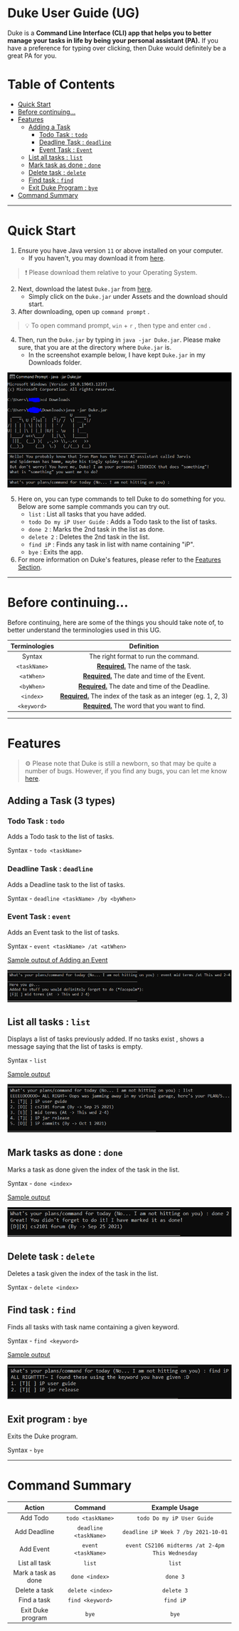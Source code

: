 # Duke User Guide (UG)

Duke is a **Command Line Interface (CLI) app that helps you to better manage your tasks in life by being your personal assistant (PA).** If you have a preference for typing over clicking, then Duke would definitely be a great PA for you.

# Table of Contents
- [Quick Start](#quick-start)
- [Before continuing...](#before-continuing)
- [Features](#features)
  - [Adding a Task](#adding-task)
    - [Todo Task : `todo`](#todo-task)
    - [Deadline Task : `deadline`](#deadline-task)
    - [Event Task : `Event`](#event-task)
  - [List all tasks : `list`](#list-tasks)
  - [Mark task as done : `done`](#done-task)
  - [Delete task : `delete`](#delete-task)
  - [Find task : `find`](#find-task)
  - [Exit Duke Program : `bye`](#exit-duke)
- [Command Summary](#command-summary)

---

# Quick Start<a name="quick-start"></a>

1. Ensure you have Java version `11` or above installed on your computer.
    - If you haven't, you may download it from [here](https://www.oracle.com/java/technologies/downloads/#java11-linux).

> ❗ Please download them relative to your Operating System.

2. Next, download the latest `Duke.jar` from [here](https://github.com/Kair0s3/ip/releases).
    - Simply click on the `Duke.jar` under Assets and the download should start.
3. After downloading, open up `command prompt` .

> 💡 To open command prompt, `win` + `r` , then type and enter `cmd` .

4. Then, run the `Duke.jar` by typing in `java -jar Duke.jar`. Please make sure, that you are at the directory where `Duke.jar` is.
    - In the screenshot example below, I have kept `Duke.jar` in my Downloads folder.

![Untitled](images/Untitled.png)

5. Here on, you can type commands to tell Duke to do something for you. Below are some sample commands you can try out.
    - `list` : List all tasks that you have added.
    - `todo Do my iP User Guide` : Adds a Todo task to the list of tasks.
    - `done 2` : Marks the 2nd task in the list as done.
    - `delete 2` : Deletes the 2nd task in the list.
    - `find iP` : Finds any task in list with name containing "iP".
    - `bye` : Exits the app.
6. For more information on Duke's features, please refer to the [Features Section]().

---

# Before continuing...<a name="before-continuing"></a>

Before continuing, here are some of the things you should take note of, to better understand the terminologies used in this UG.

| Terminologies | Definition |
|:-------------:|:----------:|
| Syntax | The right format to run the command. |
| `<taskName>` | <u><b>Required.</b></u> The name of the task. |
| `<atWhen>` | <u><b>Required.</b></u> The date and time of the Event. |
| `<byWhen>` | <u><b>Required.</b></u> The date and time of the Deadline. |
| `<index>` | <u><b>Required.</b></u> The index of the task as an integer (eg. 1, 2, 3) |
| `<keyword>` | <u><b>Required.</b></u> The word that you want to find. |

---

# Features<a name="features"></a>

> ⚙ Please note that Duke is still a newborn, so that may be quite a number of bugs. However, if you find any bugs, you can let me know [here](https://github.com/Kair0s3/ip/issues).

## Adding a Task (3 types)<a name="adding-task"></a>

### Todo Task : `todo`<a name="todo-task"></a>

Adds a Todo task to the list of tasks.

Syntax - `todo <taskName>`

### Deadline Task : `deadline`<a name="deadline-task"></a>

Adds a Deadline task to the list of tasks.

Syntax - `deadline <taskName> /by <byWhen>`

### Event Task : `event`<a name="event-task"></a>

Adds an Event task to the list of tasks.

Syntax - `event <taskName> /at <atWhen>`

<u>Sample output of Adding an Event</u>

![Untitled](images/Untitled%201.png)

## List all tasks : `list`<a name="list-tasks"></a>

Displays a list of tasks previously added. If no tasks exist , shows a message saying that the list of tasks is empty.

Syntax - `list`

<u>Sample output</u>

![Untitled](images/Untitled%202.png)

## Mark tasks as done : `done`<a name="done-task"></a>

Marks a task as done given the index of the task in the list.

Syntax - `done <index>`

<u>Sample output</u>

![Untitled](images/Untitled%203.png)

## Delete task : `delete`<a name="delete-task"></a>

Deletes a task given the index of the task in the list.

Syntax - `delete <index>`

## Find task : `find`<a name="find-task"></a>

Finds all tasks with task name containing a given keyword.

Syntax - `find <keyword>`

<u>Sample output</u>

![Untitled](images/Untitled%204.png)

## Exit program : `bye`<a name="exit-duke"></a>

Exits the Duke program.

Syntax - `bye`

---

# Command Summary<a name="command-summary"></a>

| Action | Command | Example Usage |
|:------:|:-------:|:-------------:|
| Add Todo | `todo <taskName>` | `todo Do my iP User Guide` |
| Add Deadline | `deadline <taskName>` | `deadline iP Week 7 /by 2021-10-01` |
| Add Event | `event <taskName>` | `event CS2106 midterms /at 2-4pm This Wednesday` |
| List all task | `list` | `list` |
| Mark a task as done | `done <index>` | `done 3` |
| Delete a task | `delete <index>` | `delete 3` |
| Find a task | `find <keyword>` | `find iP` |
| Exit Duke program | `bye` | `bye` |